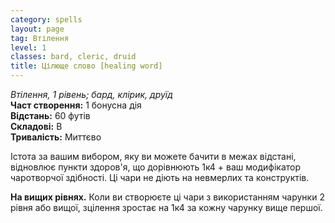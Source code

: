 ```yaml
---
category: spells
layout: page
tag: Втілення
level: 1
classes: bard, cleric, druid
title: Цілюще слово [healing word]
---
```

_Втілення, 1 рівень; бард, клірик, друїд_   
**Част створення:** 1 бонусна дія    
**Відстань:** 60 футів    
**Складові:** В    
**Тривалість:** Миттєво   

Істота за вашим вибором, яку ви можете бачити в межах відстані, відновлює пункти здоров'я, що дорівнюють 1к4 + ваш модифікатор чаротворчої здібності. Ці чари не діють на невмерлих та конструктів.  

**На вищих рівнях.** Коли ви створюєте ці чари з використанням чарунки 2 рівня або вищої, зцілення зростає на 1к4 за кожну чарунку вище першої.

